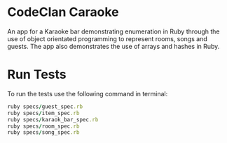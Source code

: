 # CodeClan Caraoke
An app for a Karaoke bar demonstrating enumeration in Ruby through the use of object orientated programming
to represent rooms, songs and guests. The app also demonstrates the use of arrays and hashes in Ruby.

# Run Tests
To run the tests use the following command in terminal:
```Ruby
ruby specs/guest_spec.rb
ruby specs/item_spec.rb
ruby specs/karaok_bar_spec.rb	
ruby specs/room_spec.rb
ruby specs/song_spec.rb
```
